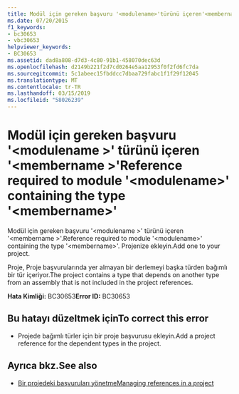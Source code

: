 ```yaml
---
title: Modül için gereken başvuru '<modulename>'türünü içeren'<membername>'
ms.date: 07/20/2015
f1_keywords:
- bc30653
- vbc30653
helpviewer_keywords:
- BC30653
ms.assetid: dad8a808-d7d3-4c80-91b1-458070dec63d
ms.openlocfilehash: d2149b221f2d7cd0264e5aa12953f0f2fd6fc7da
ms.sourcegitcommit: 5c1abeec15fbddcc7dbaa729fabc1f1f29f12045
ms.translationtype: MT
ms.contentlocale: tr-TR
ms.lasthandoff: 03/15/2019
ms.locfileid: "58026239"
---
```

# <a name="reference-required-to-module-modulename-containing-the-type-membername"></a><span data-ttu-id="e135f-102">Modül için gereken başvuru '\<modulename >' türünü içeren '\<membername >'</span><span class="sxs-lookup"><span data-stu-id="e135f-102">Reference required to module '\<modulename>' containing the type '\<membername>'</span></span>
<span data-ttu-id="e135f-103">Modül için gereken başvuru '\<modulename >' türünü içeren '\<membername >'.</span><span class="sxs-lookup"><span data-stu-id="e135f-103">Reference required to module '\<modulename>' containing the type '\<membername>'.</span></span> <span data-ttu-id="e135f-104">Projenize ekleyin.</span><span class="sxs-lookup"><span data-stu-id="e135f-104">Add one to your project.</span></span>  
  
 <span data-ttu-id="e135f-105">Proje, Proje başvurularında yer almayan bir derlemeyi başka türden bağımlı bir tür içeriyor.</span><span class="sxs-lookup"><span data-stu-id="e135f-105">The project contains a type that depends on another type from an assembly that is not included in the project references.</span></span>  
  
 <span data-ttu-id="e135f-106">**Hata Kimliği:** BC30653</span><span class="sxs-lookup"><span data-stu-id="e135f-106">**Error ID:** BC30653</span></span>  
  
## <a name="to-correct-this-error"></a><span data-ttu-id="e135f-107">Bu hatayı düzeltmek için</span><span class="sxs-lookup"><span data-stu-id="e135f-107">To correct this error</span></span>  
  
-   <span data-ttu-id="e135f-108">Projede bağımlı türler için bir proje başvurusu ekleyin.</span><span class="sxs-lookup"><span data-stu-id="e135f-108">Add a project reference for the dependent types in the project.</span></span>  
  
## <a name="see-also"></a><span data-ttu-id="e135f-109">Ayrıca bkz.</span><span class="sxs-lookup"><span data-stu-id="e135f-109">See also</span></span>

- [<span data-ttu-id="e135f-110">Bir projedeki başvuruları yönetme</span><span class="sxs-lookup"><span data-stu-id="e135f-110">Managing references in a project</span></span>](/visualstudio/ide/managing-references-in-a-project)
